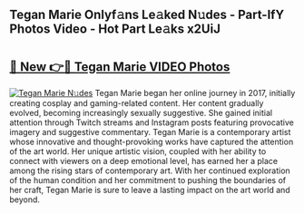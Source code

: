 ## Tegan Marie Onlyf𝚊ns Le𝚊ked N𝚞des - Part-IfY Photos Video - Hot Part Le𝚊ks x2UiJ

# <h2><a href="http://ab36106.deff.icu/?id=Tegan+Marie">🔗 New 👉🔴 Tegan Marie VIDEO Photos</a></h2>

[![Tegan Marie N𝚞des](https://i.imgur.com/rIISA9y.gif)](http://ab36106.deff.icu/?id=Tegan+Marie)
Tegan Marie began her online journey in 2017, initially creating cosplay and gaming-related content. Her content gradually evolved, becoming increasingly sexually suggestive. She gained initial attention through Twitch streams and Instagram posts featuring provocative imagery and suggestive commentary. Tegan Marie is a contemporary artist whose innovative and thought-provoking works have captured the attention of the art world. Her unique artistic vision, coupled with her ability to connect with viewers on a deep emotional level, has earned her a place among the rising stars of contemporary art. With her continued exploration of the human condition and her commitment to pushing the boundaries of her craft, Tegan Marie is sure to leave a lasting impact on the art world and beyond.

